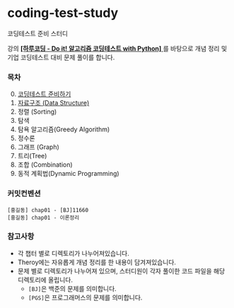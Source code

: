 # coding-test-study

코딩테스트 준비 스터디

강의 <a href="https://www.inflearn.com/course/%EB%91%90%EC%9E%87-%EC%95%8C%EA%B3%A0%EB%A6%AC%EC%A6%98-%EC%BD%94%EB%94%A9%ED%85%8C%EC%8A%A4%ED%8A%B8-%ED%8C%8C%EC%9D%B4%EC%8D%AC/dashboard">**[하루코딩 - Do it! 알고리즘 코딩테스트 with Python]**
</a> 를 바탕으로 개념 정리 및 기업 코딩테스트 대비 문제 풀이를 합니다.

### 목차

0. <a href="https://github.com/cjy00n/coding-test-study/tree/main/Chap00-Intro" >코딩테스트 준비하기</a>
1. <a href="https://github.com/cjy00n/coding-test-study/tree/main/Chap01-Data-Structure">자료구조 (Data Structure)</a>
2. 정렬 (Sorting)
3. 탐색
4. 탐욕 알고리즘(Greedy Algorithm)
5. 정수론
6. 그래프 (Graph)
7. 트리(Tree)
8. 조합 (Combination)
9. 동적 계획법(Dynamic Programming)

### 커밋컨벤션

```
[홍길동] chap01 - [BJ]11660
[홍길동] chap01 - 이론정리
```

### 참고사항

- 각 챕터 별로 디렉토리가 나누어져있습니다.
- Theroy에는 자유롭게 개념 정리를 한 내용이 담겨져있습니다.
- 문제 별로 디렉토리가 나누어져 있으며, 스터디원이 각자 풀이한 코드 파일을 해당 디렉토리에 올립니다.
  - `[BJ]`은 백준의 문제를 의미합니다.
  - `[PGS]`은 프로그래머스의 문제를 의미합니다.

